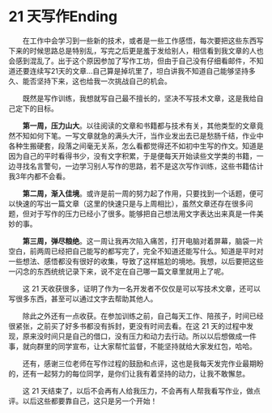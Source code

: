 # 21 天写作Ending

　　在工作中会学习到一些新的技术，或者是一些工作感悟，每次要把这些东西写下来的时候思路总是特别乱，写完之后更是羞于发给别人，相信看到我文章的人也会感到混乱了。出于这个原因参加了写作工坊，但由于自己没有仔细看邮件，不知道还要连续写21天的文章…自己算是掉坑里了，坦白讲我不知道自己能够坚持多久、能否坚持下来，这也给我一次挑战自己的机会。

　　既然是写作训练，我想就写自己最不擅长的，坚决不写技术文章，这是我给自己定下的目标。

　　**第一周，压力山大**。以往阅读的文章和书籍都与技术有关，其他类型的文章竟然不知如何下笔。一写文章就急的满头大汗，当作业发出去已是愁肠千结，作业中各种生搬硬套，段落之间毫无关系，怎么看都觉得还不如初中生写的作文。知道是因为自己的平时看得书少，没有文字积累，于是便每天开始读些文学类的书籍，一边寻找名言警句，一边学习别人写作的思路，若不是这次写作训练，这些书籍估计我3年内都不会看。

　　**第二周，渐入佳境**。或许是前一周的努力起了作用，只要找到一个话题，便可以快速的写出一篇文章（这里的快速只是与上周相比），虽然文章还存在很多问题，但对于写作的压力已经小了很多。能够把自己想法用文字表达出来真是一件美妙的事。

　　**第三周，弹尽粮绝**。这一周让我再次陷入痛苦，打开电脑对着屏幕，脑袋一片空白，前两周已经把自己能写的都写完了，完全不知道还能写什么。知道是平时对一些想法、感悟都没有很好的收集，导致了这样尴尬的境地。我想，以后要把这些一闪念的东西统统记录下来，说不定在自己哪一篇文章里就用上了呢。

　　这 21 天收获很多，证明了作为一名开发者不仅仅是可以写技术文章，还可以写很多东西，甚至可以通过文字去帮助其他人。

　　除此之外还有一点收获。在参加训练之前，自己每天工作、陪孩子，时间已经很紧张，之前买了好多书都没有拆封，更没有时间去看。在这 21 天的过程中发现，原来没时间只是自己的借口，没有压力和动力去行动。所以以后想做成一件事，就向群里的同学宣布，让大家帮忙监督，不能坚持就给大家发红包，哈哈。

　　还有，感谢三位老师在写作过程的鼓励和点评，这也是我每天发完作业最期盼的，还有一起努力的每位同学，是你们让我有着坚持的动力，让我不敢懈怠。

　　这 21 天结束了，以后不会再有人给我压力，不会再有人帮我看写作业，做点评。以后这些都要靠自己，这只是另一个开始！